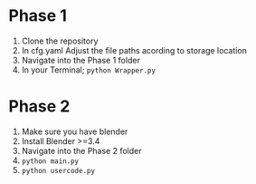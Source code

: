 # Phase 1

1. Clone the repository
2. In cfg.yaml Adjust the file paths acording to storage location 
3. Navigate into the Phase 1 folder
4. In your Terminal; `python Wrapper.py`

# Phase 2
1. Make sure you have blender
2. Install Blender >=3.4
3. Navigate into the Phase 2 folder
4. `python main.py`
5. `python usercode.py`
